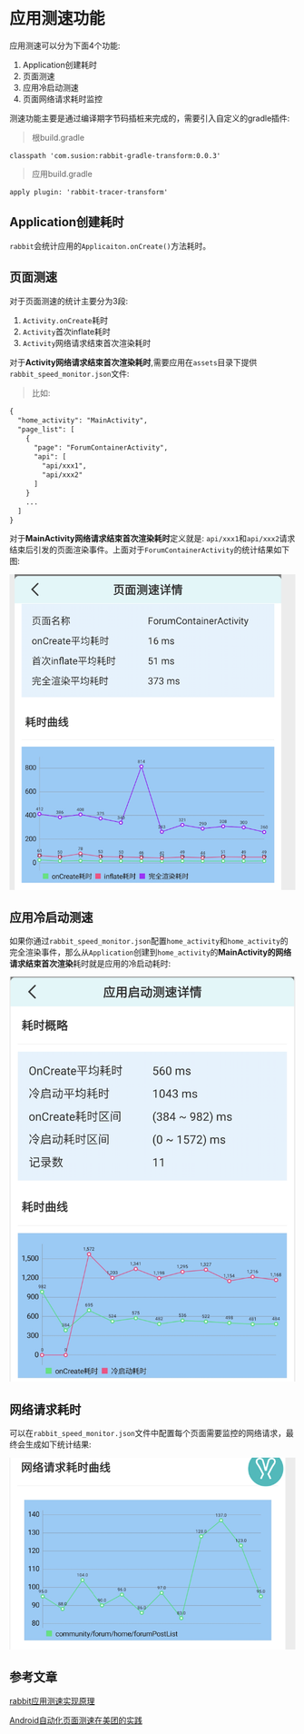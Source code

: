# 应用测速功能

应用测速可以分为下面4个功能:

1. Application创建耗时
2. 页面测速
3. 应用冷启动测速
4. 页面网络请求耗时监控

测速功能主要是通过编译期字节码插桩来完成的，需要引入自定义的gradle插件:

>根build.gradle
```
classpath 'com.susion:rabbit-gradle-transform:0.0.3'
```

>应用build.gradle
```
apply plugin: 'rabbit-tracer-transform'
```

## Application创建耗时

`rabbit`会统计应用的`Applicaiton.onCreate()`方法耗时。

## 页面测速

对于页面测速的统计主要分为3段:

1. `Activity.onCreate`耗时
2. `Activity`首次inflate耗时
3. `Activity`网络请求结束首次渲染耗时

对于**Activity网络请求结束首次渲染耗时**,需要应用在`assets`目录下提供`rabbit_speed_monitor.json`文件:

>比如:
```
{
  "home_activity": "MainActivity",
  "page_list": [
    {
      "page": "ForumContainerActivity",
      "api": [
        "api/xxx1",
        "api/xxx2"
      ]
    }
    ...
  ]
}
```

对于**MainActivity网络请求结束首次渲染耗时**定义就是: `api/xxx1`和`api/xxx2`请求结束后引发的页面渲染事件。上面对于`ForumContainerActivity`的统计结果如下图:

![pic1](./picture/page_render_speed.png)

## 应用冷启动测速

如果你通过`rabbit_speed_monitor.json`配置`home_activity`和`home_activity`的完全渲染事件，那么从`Application`创建到`home_activity`的**MainActivity的网络请求结束首次渲染**耗时就是应用的冷启动耗时:

![pic2](./picture/app_speed.png)


## 网络请求耗时

可以在`rabbit_speed_monitor.json`文件中配置每个页面需要监控的网络请求，最终会生成如下统计结果:

![pic3](picture/page_request_speed.png)


## 参考文章

[rabbit应用测速实现原理](https://github.com/SusionSuc/AdvancedAndroid/blob/master/Rabbit%E5%AE%9E%E7%8E%B0%E5%8E%9F%E7%90%86%E5%89%96%E6%9E%90/%E5%BA%94%E7%94%A8%E6%B5%8B%E9%80%9F%E7%BB%84%E4%BB%B6.md)

[Android自动化页面测速在美团的实践](https://tech.meituan.com/2018/07/12/autospeed.html)